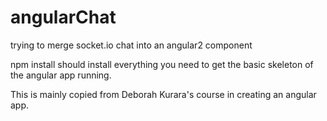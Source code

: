 # angularChat
trying to merge socket.io chat into an angular2 component 

npm install should install everything you need to get the basic skeleton of the angular app running.

This is mainly copied from Deborah Kurara's course in creating an angular app.
